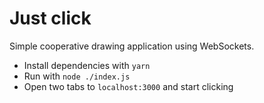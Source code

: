 # Just click
Simple cooperative drawing application using WebSockets.  

+ Install dependencies with `yarn`
+ Run with `node ./index.js`
+ Open two tabs to `localhost:3000` and start clicking
